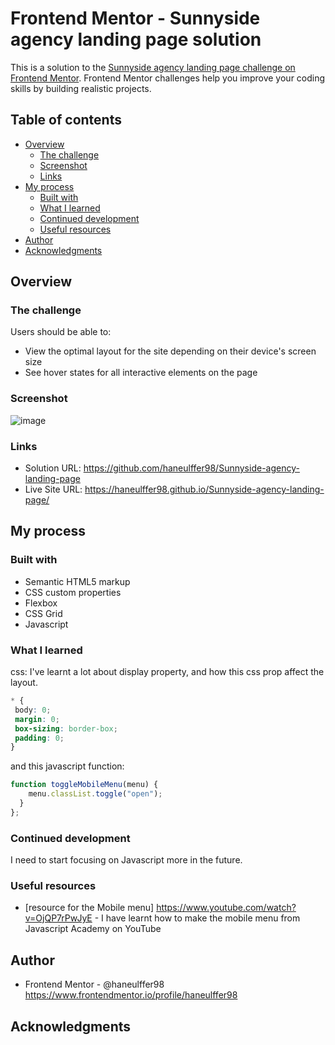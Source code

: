 # Frontend Mentor - Sunnyside agency landing page solution

This is a solution to the [Sunnyside agency landing page challenge on Frontend Mentor](https://www.frontendmentor.io/challenges/sunnyside-agency-landing-page-7yVs3B6ef). Frontend Mentor challenges help you improve your coding skills by building realistic projects.

## Table of contents

- [Overview](#overview)
  - [The challenge](#the-challenge)
  - [Screenshot](#screenshot)
  - [Links](#links)
- [My process](#my-process)
  - [Built with](#built-with)
  - [What I learned](#what-i-learned)
  - [Continued development](#continued-development)
  - [Useful resources](#useful-resources)
- [Author](#author)
- [Acknowledgments](#acknowledgments)


## Overview

### The challenge

Users should be able to:

- View the optimal layout for the site depending on their device's screen size
- See hover states for all interactive elements on the page

### Screenshot

![image](https://user-images.githubusercontent.com/76591804/147541283-e6a30cde-a99c-4986-9a45-dbaa07208088.png)

### Links

- Solution URL: https://github.com/haneulffer98/Sunnyside-agency-landing-page
- Live Site URL: https://haneulffer98.github.io/Sunnyside-agency-landing-page/

## My process

### Built with

- Semantic HTML5 markup
- CSS custom properties
- Flexbox
- CSS Grid
- Javascript


### What I learned
css: I've learnt a lot about display property, and how this css prop 
affect the layout.
```css
* {
 body: 0;
 margin: 0;
 box-sizing: border-box;
 padding: 0;
}
```
and this javascript function:

```js
function toggleMobileMenu(menu) {
    menu.classList.toggle("open");
  }
};
```

### Continued development

I need to start focusing on Javascript more in the future.

### Useful resources

- [resource for the Mobile menu] https://www.youtube.com/watch?v=OjQP7rPwJyE - I have learnt how to make the mobile menu from Javascript Academy on YouTube


## Author

- Frontend Mentor - @haneulffer98 https://www.frontendmentor.io/profile/haneulffer98

## Acknowledgments
